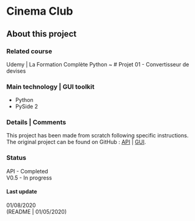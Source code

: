 # Cinema Club

## About this project

### Related course
Udemy | La Formation Complète Python  ~ # Projet 01 - Convertisseur de devises   

### Main technology | GUI toolkit
- Python
- PySide 2

### Details | Comments
This project has been made from scratch following specific instructions.   
The original project can be found on GitHub : [API](https://github.com/DocstringFr/la-formation-complete-python/tree/master/prj-002_cineclub-api) | [GUI](https://github.com/DocstringFr/la-formation-complete-python/tree/master/prj-002_cineclub-gui).

### Status
API - Completed  
V0.5 - In progress

#### Last update
01/08/2020  
(README | 01/05/2020)
